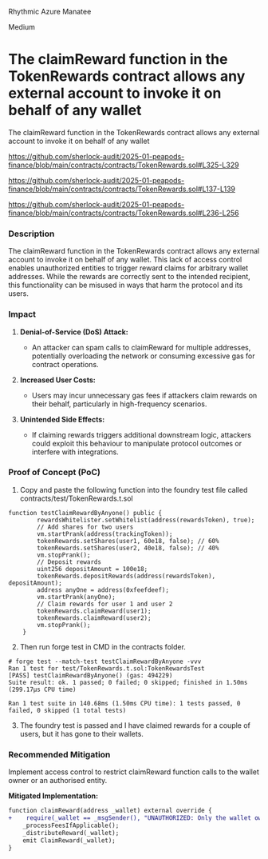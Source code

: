 Rhythmic Azure Manatee

Medium

# The claimReward function in the TokenRewards contract allows any external account to invoke it on behalf of any wallet

The claimReward function in the TokenRewards contract allows any external account to invoke it on behalf of any wallet

https://github.com/sherlock-audit/2025-01-peapods-finance/blob/main/contracts/contracts/TokenRewards.sol#L325-L329

https://github.com/sherlock-audit/2025-01-peapods-finance/blob/main/contracts/contracts/TokenRewards.sol#L137-L139

https://github.com/sherlock-audit/2025-01-peapods-finance/blob/main/contracts/contracts/TokenRewards.sol#L236-L256

### **Description**
The claimReward function in the TokenRewards contract allows any external account to invoke it on behalf of any wallet. This lack of access control enables unauthorized entities to trigger reward claims for arbitrary wallet addresses. While the rewards are correctly sent to the intended recipient, this functionality can be misused in ways that harm the protocol and its users.

### **Impact**

1. **Denial-of-Service (DoS) Attack:**
   - An attacker can spam calls to claimReward for multiple addresses, potentially overloading the network or consuming excessive gas for contract operations.

2. **Increased User Costs:**
   - Users may incur unnecessary gas fees if attackers claim rewards on their behalf, particularly in high-frequency scenarios.

3. **Unintended Side Effects:**
   - If claiming rewards triggers additional downstream logic, attackers could exploit this behaviour to manipulate protocol outcomes or interfere with integrations.

### **Proof of Concept (PoC)**
1. Copy and paste the following function into the foundry test file called contracts/test/TokenRewards.t.sol
```solidity
function testClaimRewardByAnyone() public {
        rewardsWhitelister.setWhitelist(address(rewardsToken), true);
        // Add shares for two users
        vm.startPrank(address(trackingToken));
        tokenRewards.setShares(user1, 60e18, false); // 60%
        tokenRewards.setShares(user2, 40e18, false); // 40%
        vm.stopPrank();
        // Deposit rewards
        uint256 depositAmount = 100e18;
        tokenRewards.depositRewards(address(rewardsToken), depositAmount);
        address anyOne = address(0xfeefdeef);
        vm.startPrank(anyOne);
        // Claim rewards for user 1 and user 2
        tokenRewards.claimReward(user1);
        tokenRewards.claimReward(user2);
        vm.stopPrank();
    }
```
2. Then run forge test in CMD in the contracts folder.
```log
# forge test --match-test testClaimRewardByAnyone -vvv 
Ran 1 test for test/TokenRewards.t.sol:TokenRewardsTest
[PASS] testClaimRewardByAnyone() (gas: 494229)
Suite result: ok. 1 passed; 0 failed; 0 skipped; finished in 1.50ms (299.17µs CPU time)

Ran 1 test suite in 140.68ms (1.50ms CPU time): 1 tests passed, 0 failed, 0 skipped (1 total tests)
```
3. The foundry test is passed and I have claimed rewards for a couple of users, but it has gone to their wallets.

### **Recommended Mitigation**
Implement access control to restrict claimReward function calls to the wallet owner or an authorised entity.

**Mitigated Implementation:**
```diff
function claimReward(address _wallet) external override {
+    require(_wallet == _msgSender(), "UNAUTHORIZED: Only the wallet owner can claim rewards");
    _processFeesIfApplicable();
    _distributeReward(_wallet);
    emit ClaimReward(_wallet);
}
```
